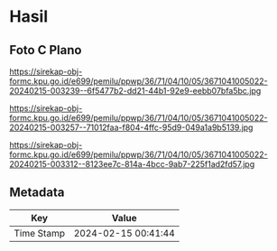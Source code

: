 # Hasil

## Foto C Plano

https://sirekap-obj-formc.kpu.go.id/e699/pemilu/ppwp/36/71/04/10/05/3671041005022-20240215-003239--6f5477b2-dd21-44b1-92e9-eebb07bfa5bc.jpg

https://sirekap-obj-formc.kpu.go.id/e699/pemilu/ppwp/36/71/04/10/05/3671041005022-20240215-003257--71012faa-f804-4ffc-95d9-049a1a9b5139.jpg

https://sirekap-obj-formc.kpu.go.id/e699/pemilu/ppwp/36/71/04/10/05/3671041005022-20240215-003312--8123ee7c-814a-4bcc-9ab7-225f1ad2fd57.jpg


## Metadata

| Key        | Value               |
| ---------- | ------------------- |
| Time Stamp | 2024-02-15 00:41:44 |



